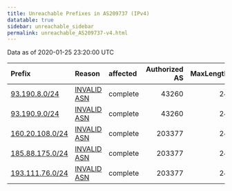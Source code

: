```yaml
---
title: Unreachable Prefixes in AS209737 (IPv4)
datatable: true
sidebar: unreachable_sidebar
permalink: unreachable_AS209737-v4.html
---
```


Data as of 2020-01-25 23:20:00 UTC


<div class="datatable-begin"></div>

| Prefix                                                   | Reason                                                                                                  | affected   |   Authorized AS |   MaxLength | Anchor                                         |   unreachable /24s |
|:---------------------------------------------------------|:--------------------------------------------------------------------------------------------------------|:-----------|----------------:|------------:|:-----------------------------------------------|-------------------:|
| [93.190.8.0/24](https://stat.ripe.net/93.190.8.0/24)     | [INVALID ASN](https://rpki-validator.ripe.net/announcement-preview?asn=AS209737&prefix=93.190.8.0/24)   | complete   |           43260 |          24 | [RIPE](unreachable_RIPE_NCC_RPKI_Root-v4.html) |                  1 |
| [93.190.9.0/24](https://stat.ripe.net/93.190.9.0/24)     | [INVALID ASN](https://rpki-validator.ripe.net/announcement-preview?asn=AS209737&prefix=93.190.9.0/24)   | complete   |           43260 |          24 | [RIPE](unreachable_RIPE_NCC_RPKI_Root-v4.html) |                  1 |
| [160.20.108.0/24](https://stat.ripe.net/160.20.108.0/24) | [INVALID ASN](https://rpki-validator.ripe.net/announcement-preview?asn=AS209737&prefix=160.20.108.0/24) | complete   |          203377 |          24 | [RIPE](unreachable_RIPE_NCC_RPKI_Root-v4.html) |                  1 |
| [185.88.175.0/24](https://stat.ripe.net/185.88.175.0/24) | [INVALID ASN](https://rpki-validator.ripe.net/announcement-preview?asn=AS209737&prefix=185.88.175.0/24) | complete   |          203377 |          24 | [RIPE](unreachable_RIPE_NCC_RPKI_Root-v4.html) |                  1 |
| [193.111.76.0/24](https://stat.ripe.net/193.111.76.0/24) | [INVALID ASN](https://rpki-validator.ripe.net/announcement-preview?asn=AS209737&prefix=193.111.76.0/24) | complete   |          203377 |          24 | [RIPE](unreachable_RIPE_NCC_RPKI_Root-v4.html) |                  1 |

<div class="datatable-end"></div>